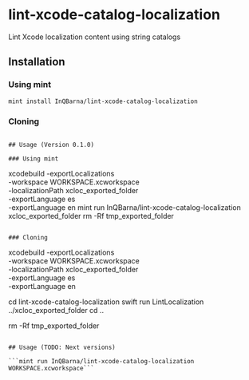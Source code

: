 # lint-xcode-catalog-localization
Lint Xcode localization content using string catalogs

## Installation

### Using mint
```mint install InQBarna/lint-xcode-catalog-localization```

### Cloning
```git clone https://github.com/InQBarna/lint-xcode-catalog-localization.git

## Usage (Version 0.1.0)

### Using mint

```
xcodebuild -exportLocalizations \
    -workspace WORKSPACE.xcworkspace \
    -localizationPath xcloc_exported_folder \
    -exportLanguage es \
    -exportLanguage en
mint run InQBarna/lint-xcode-catalog-localization xcloc_exported_folder
rm -Rf tmp_exported_folder
```

### Cloning

```
xcodebuild -exportLocalizations \
    -workspace WORKSPACE.xcworkspace \
    -localizationPath xcloc_exported_folder \
    -exportLanguage es \
    -exportLanguage en
    
cd lint-xcode-catalog-localization
swift run LintLocalization ../xcloc_exported_folder
cd ..

rm -Rf tmp_exported_folder
```

## Usage (TODO: Next versions)

```mint run InQBarna/lint-xcode-catalog-localization WORKSPACE.xcworkspace```
